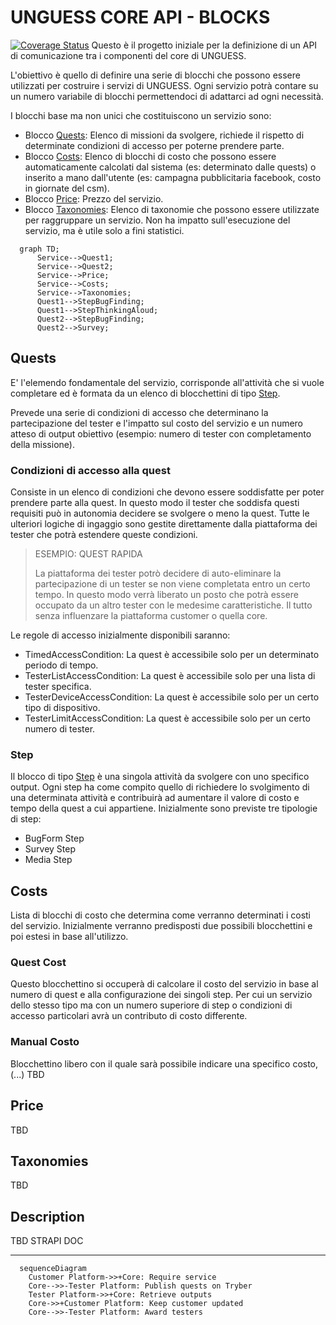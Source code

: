 # UNGUESS CORE API - BLOCKS

[![Coverage Status](https://coveralls.io/repos/github/AppQuality/unguess-core/badge.svg?branch=master)](https://coveralls.io/github/AppQuality/unguess-core?branch=master)
Questo è il progetto iniziale per la definizione di un API di comunicazione tra i componenti del core di UNGUESS.

L'obiettivo è quello di definire una serie di blocchi che possono essere utilizzati per costruire i servizi di UNGUESS. Ogni servizio potrà contare su un numero variabile di blocchi permettendoci di adattarci ad ogni necessità.

I blocchi base ma non unici che costituiscono un servizio sono:

- Blocco [Quests](#quests): Elenco di missioni da svolgere, richiede il rispetto di determinate condizioni di accesso per poterne prendere parte.
- Blocco [Costs](#costs): Elenco di blocchi di costo che possono essere automaticamente calcolati dal sistema (es: determinato dalle quests) o inserito a mano dall'utente (es: campagna pubblicitaria facebook, costo in giornate del csm).
- Blocco [Price](#price): Prezzo del servizio.
- Blocco [Taxonomies](#taxonomies): Elenco di taxonomie che possono essere utilizzate per raggruppare un servizio. Non ha impatto sull'esecuzione del servizio, ma è utile solo a fini statistici.

```mermaid
  graph TD;
      Service-->Quest1;
      Service-->Quest2;
      Service-->Price;
      Service-->Costs;
      Service-->Taxonomies;
      Quest1-->StepBugFinding;
      Quest1-->StepThinkingAloud;
      Quest2-->StepBugFinding;
      Quest2-->Survey;

```

## Quests

E' l'elemendo fondamentale del servizio, corrisponde all'attività che si vuole completare ed è formata da un elenco di blocchettini di tipo [Step](#step).

Prevede una serie di condizioni di accesso che determinano la partecipazione del tester e l'impatto sul costo del servizio e un numero atteso di output obiettivo (esempio: numero di tester con completamento della missione).

### Condizioni di accesso alla quest

Consiste in un elenco di condizioni che devono essere soddisfatte per poter prendere parte alla quest. In questo modo il tester che soddisfa questi requisiti può in autonomia decidere se svolgere o meno la quest. Tutte le ulteriori logiche di ingaggio sono gestite direttamente dalla piattaforma dei tester che potrà estendere queste condizioni.

> ESEMPIO: QUEST RAPIDA
>
> La piattaforma dei tester potrò decidere di auto-eliminare la partecipazione di un tester se non viene completata entro un certo tempo. In questo modo verrà liberato un posto che potrà essere occupato da un altro tester con le medesime caratteristiche. Il tutto senza influenzare la piattaforma customer o quella core.

Le regole di accesso inizialmente disponibili saranno:

- TimedAccessCondition: La quest è accessibile solo per un determinato periodo di tempo.
- TesterListAccessCondition: La quest è accessibile solo per una lista di tester specifica.
- TesterDeviceAccessCondition: La quest è accessibile solo per un certo tipo di dispositivo.
- TesterLimitAccessCondition: La quest è accessibile solo per un certo numero di tester.

### Step

Il blocco di tipo [Step](#step) è una singola attività da svolgere con uno specifico output. Ogni step ha come compito quello di richiedere lo svolgimento di una determinata attività e contribuirà ad aumentare il valore di costo e tempo della quest a cui appartiene.
Inizialmente sono previste tre tipologie di step:

- BugForm Step
- Survey Step
- Media Step

## Costs

Lista di blocchi di costo che determina come verranno determinati i costi del servizio. Inizialmente verranno predisposti due possibili blocchettini e poi estesi in base all'utilizzo.

### Quest Cost

Questo blocchettino si occuperà di calcolare il costo del servizio in base al numero di quest e alla configurazione dei singoli step. Per cui un servizio dello stesso tipo ma con un numero superiore di step o condizioni di accesso particolari avrà un contributo di costo differente.

### Manual Costo

Blocchettino libero con il quale sarà possibile indicare una specifico costo, (...) TBD

## Price

TBD

## Taxonomies

TBD

## Description

TBD STRAPI DOC

---

```mermaid
  sequenceDiagram
    Customer Platform->>+Core: Require service
    Core-->>-Tester Platform: Publish quests on Tryber
    Tester Platform->>+Core: Retrieve outputs
    Core->>+Customer Platform: Keep customer updated
    Core-->>-Tester Platform: Award testers
```
